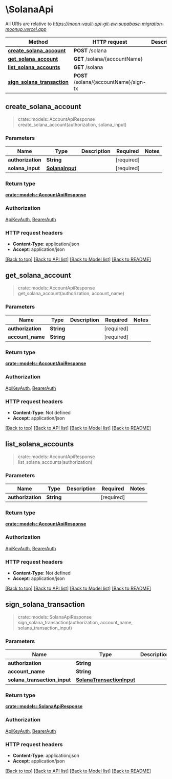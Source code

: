 # \SolanaApi

All URIs are relative to *https://moon-vault-api-git-ew-supabase-migration-moonup.vercel.app*

Method | HTTP request | Description
------------- | ------------- | -------------
[**create_solana_account**](SolanaApi.md#create_solana_account) | **POST** /solana | 
[**get_solana_account**](SolanaApi.md#get_solana_account) | **GET** /solana/{accountName} | 
[**list_solana_accounts**](SolanaApi.md#list_solana_accounts) | **GET** /solana | 
[**sign_solana_transaction**](SolanaApi.md#sign_solana_transaction) | **POST** /solana/{accountName}/sign-tx | 



## create_solana_account

> crate::models::AccountApiResponse create_solana_account(authorization, solana_input)


### Parameters


Name | Type | Description  | Required | Notes
------------- | ------------- | ------------- | ------------- | -------------
**authorization** | **String** |  | [required] |
**solana_input** | [**SolanaInput**](SolanaInput.md) |  | [required] |

### Return type

[**crate::models::AccountApiResponse**](AccountAPIResponse.md)

### Authorization

[ApiKeyAuth](../README.md#ApiKeyAuth), [BearerAuth](../README.md#BearerAuth)

### HTTP request headers

- **Content-Type**: application/json
- **Accept**: application/json

[[Back to top]](#) [[Back to API list]](../README.md#documentation-for-api-endpoints) [[Back to Model list]](../README.md#documentation-for-models) [[Back to README]](../README.md)


## get_solana_account

> crate::models::AccountApiResponse get_solana_account(authorization, account_name)


### Parameters


Name | Type | Description  | Required | Notes
------------- | ------------- | ------------- | ------------- | -------------
**authorization** | **String** |  | [required] |
**account_name** | **String** |  | [required] |

### Return type

[**crate::models::AccountApiResponse**](AccountAPIResponse.md)

### Authorization

[ApiKeyAuth](../README.md#ApiKeyAuth), [BearerAuth](../README.md#BearerAuth)

### HTTP request headers

- **Content-Type**: Not defined
- **Accept**: application/json

[[Back to top]](#) [[Back to API list]](../README.md#documentation-for-api-endpoints) [[Back to Model list]](../README.md#documentation-for-models) [[Back to README]](../README.md)


## list_solana_accounts

> crate::models::AccountApiResponse list_solana_accounts(authorization)


### Parameters


Name | Type | Description  | Required | Notes
------------- | ------------- | ------------- | ------------- | -------------
**authorization** | **String** |  | [required] |

### Return type

[**crate::models::AccountApiResponse**](AccountAPIResponse.md)

### Authorization

[ApiKeyAuth](../README.md#ApiKeyAuth), [BearerAuth](../README.md#BearerAuth)

### HTTP request headers

- **Content-Type**: Not defined
- **Accept**: application/json

[[Back to top]](#) [[Back to API list]](../README.md#documentation-for-api-endpoints) [[Back to Model list]](../README.md#documentation-for-models) [[Back to README]](../README.md)


## sign_solana_transaction

> crate::models::SolanaApiResponse sign_solana_transaction(authorization, account_name, solana_transaction_input)


### Parameters


Name | Type | Description  | Required | Notes
------------- | ------------- | ------------- | ------------- | -------------
**authorization** | **String** |  | [required] |
**account_name** | **String** |  | [required] |
**solana_transaction_input** | [**SolanaTransactionInput**](SolanaTransactionInput.md) |  | [required] |

### Return type

[**crate::models::SolanaApiResponse**](SolanaAPIResponse.md)

### Authorization

[ApiKeyAuth](../README.md#ApiKeyAuth), [BearerAuth](../README.md#BearerAuth)

### HTTP request headers

- **Content-Type**: application/json
- **Accept**: application/json

[[Back to top]](#) [[Back to API list]](../README.md#documentation-for-api-endpoints) [[Back to Model list]](../README.md#documentation-for-models) [[Back to README]](../README.md)

